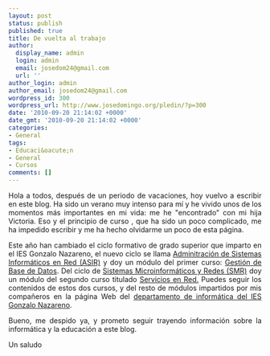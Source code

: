 ```yaml
---
layout: post
status: publish
published: true
title: De vuelta al trabajo
author:
  display_name: admin
  login: admin
  email: josedom24@gmail.com
  url: ''
author_login: admin
author_email: josedom24@gmail.com
wordpress_id: 300
wordpress_url: http://www.josedomingo.org/pledin/?p=300
date: '2010-09-20 21:14:02 +0000'
date_gmt: '2010-09-20 21:14:02 +0000'
categories:
- General
tags:
- Educaci&oacute;n
- General
- Cursos
comments: []
---
```

<p style="text-align: justify;">Hola a todos, despu&eacute;s de un periodo de vacaciones, hoy vuelvo a escribir en este blog. Ha sido un verano muy intenso para m&iacute; y he vivido unos de los momentos m&aacute;s importantes en mi vida: me he "encontrado" con mi hija Victoria. Eso y el principio de curso , que ha sido un poco complicado, me ha impedido escribir y me ha hecho olvidarme un poco de esta p&aacute;gina.</p>
<p style="text-align: justify;">Este a&ntilde;o han cambiado el ciclo formativo de grado superior que imparto en el IES Gonzalo Nazareno, el nuevo ciclo se llama <a href="http://www.aapri.es/curriculo/fp/asir">Adminitraci&oacute;n de Sistemas Inform&aacute;ticos en Red (ASIR)</a> y doy un m&oacute;dulo del primer curso: <a href="http://informatica.gonzalonazareno.org/plataforma/course/view.php?id=33">Gesti&oacute;n de Base de Datos</a>. Del ciclo de <a href="http://www.aapri.es/curriculo/fp/smr">Sistemas Microinform&aacute;ticos y Redes (SMR)</a> doy un m&oacute;dulo del segundo curso titulado <a href="http://informatica.gonzalonazareno.org/plataforma/course/view.php?id=31">Servicios en Red.</a> Puedes seguir los contenidos de estos dos cursos, y del resto de m&oacute;dulos impartidos por mis compa&ntilde;eros en la p&aacute;gina Web del <a href="http://informatica.gonzalonazareno.org">departamento de inform&aacute;tica del IES Gonzalo Nazareno</a>.</p>
<p style="text-align: justify;">Bueno, me despido ya, y prometo seguir trayendo informaci&oacute;n sobre la inform&aacute;tica y la educaci&oacute;n a este blog.</p>
<p style="text-align: justify;">Un saludo</p>
